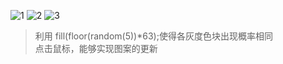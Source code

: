 ![1](https://user-images.githubusercontent.com/90953713/137844058-df3c283b-0678-47bb-be18-ac90f44dae45.png)
![2](https://user-images.githubusercontent.com/90953713/137844059-d5b9a53c-cc1d-4782-bf65-bee24da991f7.png)
![3](https://user-images.githubusercontent.com/90953713/137844061-de7826a2-206d-4e2b-b9dc-a36368891136.png)
>利用 fill(floor(random(5))*63);使得各灰度色块出现概率相同  
>点击鼠标，能够实现图案的更新
